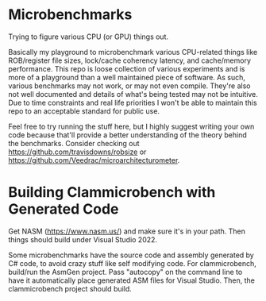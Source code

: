 # Microbenchmarks
Trying to figure various CPU (or GPU) things out.

Basically my playground to microbenchmark various CPU-related things like ROB/register file sizes, lock/cache coherency latency, and cache/memory performance. This repo is loose collection of various experiments and is more of a playground than a well maintained piece of software. As such, various benchmarks may not work, or may not even compile. They're also not well documented and details of what's being tested may not be intuitive. Due to time constraints and real life priorities I won't be able to maintain this repo to an acceptable standard for public use.

Feel free to try running the stuff here, but I highly suggest writing your own code because that'll provide a better understanding of the theory behind the benchmarks. Consider checking out https://github.com/travisdowns/robsize or https://github.com/Veedrac/microarchitecturometer.

# Building Clammicrobench with Generated Code
Get NASM (https://www.nasm.us/) and make sure it's in your path. Then things should build under Visual Studio 2022.

Some microbenchmarks have the source code and assembly generated by C# code, to avoid crazy stuff like self modifying code. For clammicrobench, build/run the AsmGen project. Pass "autocopy" on the command line to have it automatically place generated ASM files for Visual Studio. Then, the clammicrobench project should build.
